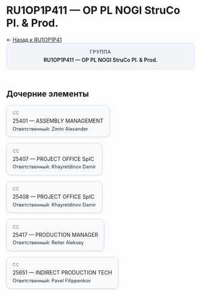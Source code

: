 # RU1OP1P411 — OP PL NOGI StruCo Pl. &amp; Prod.
<p class="cc-breadcrumb">← <a href='../../level_06/RU1OP1P41/'>Назад к RU1OP1P41</a></p>
<style>
.cc-container { display: flex; flex-direction: column; gap: 1.5rem; }
.cc-breadcrumb { margin: 0; }
.cc-parent { padding: 1rem 1.25rem; border-radius: 12px; background: #f1f5f9; border: 1px solid #d8dee9; text-align: center; font-weight: 600; }
.cc-parent .cc-tag { font-size: 0.8rem; text-transform: uppercase; color: #475569; letter-spacing: 0.06em; }
.cc-children { display: flex; flex-wrap: wrap; gap: 1rem; }
.cc-tile { display: block; min-width: 180px; padding: 0.85rem 1rem; border-radius: 12px; border: 1px solid #d1d5db; background: #ffffff; box-shadow: 0 2px 4px rgba(15, 23, 42, 0.08); transition: transform 0.1s ease, box-shadow 0.1s ease; color: inherit; text-decoration: none; }
.cc-tile:hover { transform: translateY(-2px); box-shadow: 0 6px 12px rgba(15, 23, 42, 0.15); }
.cc-tile-leaf { background: #f8fafc; }
.cc-tag { font-size: 0.7rem; color: #64748b; text-transform: uppercase; letter-spacing: 0.08em; margin-bottom: 0.3rem; }
.cc-person { margin-top: 0.35rem; font-size: 0.8rem; color: #1f2937; }
</style>
<div class='cc-container'>
  <div class='cc-parent'>
    <div class='cc-tag'>Группа</div>
    <div>RU1OP1P411 — OP PL NOGI StruCo Pl. &amp; Prod.</div>
  </div>
  <div>
    <h2>Дочерние элементы</h2>
<div class='cc-children'><div class='cc-tile cc-tile-leaf'><div class='cc-tag'>CC</div><div>25401 — ASSEMBLY MANAGEMENT</div><div class="cc-person">Ответственный: Zimin Alexander</div></div><div class='cc-tile cc-tile-leaf'><div class='cc-tag'>CC</div><div>25407 — PROJECT OFFICE SpIC</div><div class="cc-person">Ответственный: Khayretdinov Damir</div></div><div class='cc-tile cc-tile-leaf'><div class='cc-tag'>CC</div><div>25408 — PROJECT OFFICE SpIC</div><div class="cc-person">Ответственный: Khayretdinov Damir</div></div><div class='cc-tile cc-tile-leaf'><div class='cc-tag'>CC</div><div>25417 — PRODUCTION MANAGER</div><div class="cc-person">Ответственный: Reiter Aleksey</div></div><div class='cc-tile cc-tile-leaf'><div class='cc-tag'>CC</div><div>25651 — INDIRECT PRODUCTION TECH</div><div class="cc-person">Ответственный: Pavel Filippenkov</div></div></div>
  </div>
</div>
